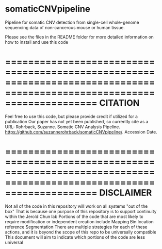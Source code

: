 # somaticCNVpipeline
Pipeline for somatic CNV detection from single-cell whole-genome sequencing data of non-cancerous mouse or human tissue.



Please see the files in the README folder for more detailed information on how to install and use this code


========================================================================================================================
CITATION
========================================================================================================================
Feel free to use this code, but please provide credit if utilized for a publication
Our paper has not yet been published, so currently cite as a URL:
  Rohrback, Suzanne. Somatic CNV Analysis Pipeline. https://github.com/suzannerohrback/somaticCNVpipeline/. Accession Date.
  





========================================================================================================================
DISCLAIMER
========================================================================================================================
Not all of the code in this repository will work on all systems "out of the box"
  That is because one purpose of this repository is to support continuity within the Jerold Chun lab
  Portions of the code that are most likely to require modification or independent creation include
    Mapping
    Bin location reference
    Segmentation
  There are multiple strategies for each of these actions, and it is beyond the scope of this repo to be universally compatible
This document will aim to indicate which portions of the code are less universal 





  

